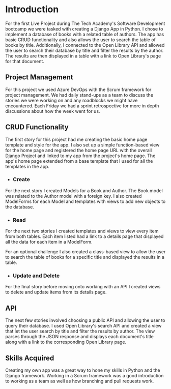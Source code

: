 # Introduction

For the first Live Project during The Tech Academy's Software Development bootcamp we were tasked with creating a Django App in Python.  I chose to implement a database of books with a related table of authors.  The app has basic CRUD functionality and also allows the user to search the table of books by title.  Additionally, I connected to the Open Library API and allowed the user to search their database by title and filter the results by the author.  The results are then displayed in a table with a link to Open Library's page for that document.

## Project Management

For this project we used Azure DevOps with the Scrum framework for project management.  We had daily stand-ups as a team to discuss the stories we were working on and any roadblocks we might have encountered. Each Friday we had a sprint retrospective for more in depth discussions about how the week went for us.

## CRUD Functionality
The first story for this project had me creating the basic home page template and style for the app.  I also set up a simple function-based view for the home page and registered the home page URL with the overall Django Project and linked to my app from the project's home page. The app's home page extended from a base template that I used for all the templates in the app.

* ### Create
For the next story I created Models for a Book and Author.  The Book model was related to the Author model with a foreign key.  I also created ModelForms for each Model and templates with views to add new objects to the database.

* ### Read
For the next two stories I created templates and views to view every item from both tables.  Each item listed had a link to a details page that displayed all the data for each item in a ModelForm.

For an optional challenge I also created a class-based view to allow the user to search the table of books for a specific title and displayed the results in a table.

* ### Update and Delete
For the final story before moving onto working with an API I created views to delete and update items from its details page.

## API
The next few stories involved choosing a public API and allowing the user to query their database.  I used Open Library's search API and created a view that let the user search by title and filter the results by author.  The view parses through the JSON response and displays each document's title along with a link to the corresponding Open Library page.

## Skills Acquired

Creating my own app was a great way to hone my skills in Python and the Django framework.  Working in a Scrum framework was a good introduction to working as a team as well as how branching and pull requests work.